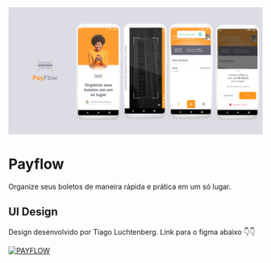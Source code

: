 ![GitHub Cards Preview](https://github.com/samirmaciel/payflow-kotlin/blob/master/bannerpayflow.png)

# Payflow
Organize seus boletos de maneira rápida e prática em um só lugar. 


## UI Design
Design desenvolvido por Tiago Luchtenberg. Link para o figma abaixo 👇👇

[![PAYFLOW](https://img.shields.io/badge/PAYFLOW-FIGMA-orange.svg?style=for-the-badge&logo=figma)](https://www.figma.com/file/kLK7FYnWKMoN68sQXcSniu/PayFlow)


